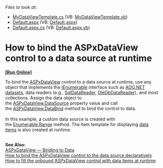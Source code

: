 <!-- default file list -->
*Files to look at*:

* [MyDataViewTemplate.cs](./CS/App_Code/MyDataViewTemplate.cs) (VB: [MyDataViewTemplate.vb](./VB/App_Code/MyDataViewTemplate.vb))
* [Default.aspx](./CS/Default.aspx) (VB: [Default.aspx](./VB/Default.aspx))
* [Default.aspx.cs](./CS/Default.aspx.cs) (VB: [Default.aspx.vb](./VB/Default.aspx.vb))
<!-- default file list end -->
# How to bind the ASPxDataView control to a data source at runtime
<!-- run online -->
**[[Run Online]](https://codecentral.devexpress.com/t358210/)**
<!-- run online end -->


<p>To bind the <a href="https://documentation.devexpress.com/#AspNet/clsDevExpressWebASPxDataViewtopic">ASPxDataView</a> control to a data source at runtime, use any object that implements the <a href="https://msdn.microsoft.com/en-us/library/system.collections.ienumerable.aspx">IEnumerable</a> interface such as <a href="https://msdn.microsoft.com/en-us/library/system.data.dataset.aspx">ADO.NET datasets</a>, data readers (e.g., <a href="https://msdn.microsoft.com/en-us/library/system.data.sqlclient.sqldatareader.aspx">SqlDataReader</a>, <a href="https://msdn.microsoft.com/en-us/library/system.data.oledb.oledbdatareader.aspx">OleDbDataReader</a>), and most collections. Assign the data object to the <a href="https://documentation.devexpress.com/#AspNet/DevExpressWebASPxDataWebControlBase_DataSourcetopic">ASPxDataView.DataSource</a> property value and call the <a href="https://documentation.devexpress.com/#AspNet/DevExpressWebASPxWebControl_DataBindtopic">ASPxDataView.DataBind</a> method to bind the control to data.<br><br>In this example, a custom data source is created with the <a href="https://msdn.microsoft.com/en-us/library/system.linq.enumerable.range%28v=vs.100%29.aspx">Enumerable.Range</a> method. The item template for displaying <a href="http://help.devexpress.com/#AspNet/CustomDocument115725">data items</a> is also created at runtime.</p>
<br><strong>See Also:<br></strong><a href="http://help.devexpress.com/#AspNet/CustomDocument115695">ASPxDataView — Binding to Data</a><br><a href="https://www.devexpress.com/Support/Center/p/T358208">How to bind the ASPxDataView control to the data source declaratively</a><br><a href="https://www.devexpress.com/Support/Center/p/T358211">How to fill the unbound ASPxDataView control with data items at runtime</a>

<br/>


